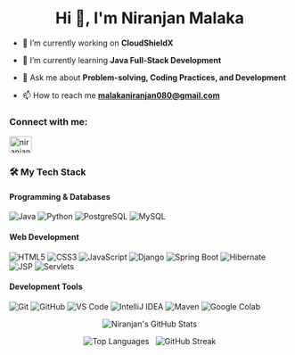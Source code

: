 <h1 align="center">Hi 👋, I'm Niranjan Malaka</h1>

- 🔭 I’m currently working on **CloudShieldX**

- 🌱 I’m currently learning **Java Full-Stack Development**

- 💬 Ask me about **Problem-solving, Coding Practices, and Development**

- 📫 How to reach me **malakaniranjan080@gmail.com**

<h3 align="left">Connect with me:</h3>
<p align="left">
<a href="https://linkedin.com/in/niranjan080" target="blank"><img align="center" src="https://raw.githubusercontent.com/rahuldkjain/github-profile-readme-generator/master/src/images/icons/Social/linked-in-alt.svg" alt="niranjan080" height="30" width="40" /></a>
</p>


### 🛠️ My Tech Stack

#### Programming & Databases
<p>
  <img src="https://img.shields.io/badge/Java-ED8B00?style=for-the-badge&logo=openjdk&logoColor=white" alt="Java"/>
  <img src="https://img.shields.io/badge/Python-3776AB?style=for-the-badge&logo=python&logoColor=white" alt="Python"/>
  <img src="https://img.shields.io/badge/PostgreSQL-4169E1?style=for-the-badge&logo=postgresql&logoColor=white" alt="PostgreSQL"/>
  <img src="https://img.shields.io/badge/MySQL-4479A1?style=for-the-badge&logo=mysql&logoColor=white" alt="MySQL"/>
</p>

#### Web Development
<p>
  <img src="https://img.shields.io/badge/HTML5-E34F26?style=for-the-badge&logo=html5&logoColor=white" alt="HTML5"/>
  <img src="https://img.shields.io/badge/CSS3-1572B6?style=for-the-badge&logo=css3&logoColor=white" alt="CSS3"/>
  <img src="https://img.shields.io/badge/JavaScript-F7DF1E?style=for-the-badge&logo=javascript&logoColor=black" alt="JavaScript"/>
  <img src="https://img.shields.io/badge/Django-092E20?style=for-the-badge&logo=django&logoColor=white" alt="Django"/>
  <img src="https://img.shields.io/badge/Spring_Boot-6DB33F?style=for-the-badge&logo=springboot&logoColor=white" alt="Spring Boot"/>
  <img src="https://img.shields.io/badge/Hibernate-59666C?style=for-the-badge&logo=hibernate&logoColor=white" alt="Hibernate"/>
  <img src="https://img.shields.io/badge/JSP-007396?style=for-the-badge" alt="JSP"/>
  <img src="https://img.shields.io/badge/Servlets-B02B2C?style=for-the-badge" alt="Servlets"/>
</p>

#### Development Tools
<p>
  <img src="https://img.shields.io/badge/Git-F05032?style=for-the-badge&logo=git&logoColor=white" alt="Git"/>
  <img src="https://img.shields.io/badge/GitHub-181717?style=for-the-badge&logo=github&logoColor=white" alt="GitHub"/>
  <img src="https://img.shields.io/badge/VS_Code-007ACC?style=for-the-badge&logo=visual-studio-code&logoColor=white" alt="VS Code"/>
  <img src="https://img.shields.io/badge/IntelliJ_IDEA-000000.svg?style=for-the-badge&logo=intellij-idea&logoColor=white" alt="IntelliJ IDEA"/>
  <img src="https://img.shields.io/badge/Maven-C71A36?style=for-the-badge&logo=apache-maven&logoColor=white" alt="Maven"/>
  <img src="https://img.shields.io/badge/Google_Colab-F9AB00?style=for-the-badge&logo=google-colab&logoColor=black" alt="Google Colab"/>
</p>

<p align="center">
  <img src="https://github-readme-stats.vercel.app/api?username=blu-niranjan&show_icons=true&theme=tokyonight&hide_border=true&count_private=true" alt="Niranjan's GitHub Stats" />
</p>

<p align="center">
  <img src="https://github-readme-stats.vercel.app/api/top-langs?username=blu-niranjan&show_icons=true&locale=en&layout=compact&theme=tokyonight&hide_border=true" alt="Top Languages" />
  &nbsp; 
  <img src="https://github-readme-streak-stats.herokuapp.com/?user=blu-niranjan&theme=tokyonight&hide_border=true" alt="GitHub Streak" />
</p>
